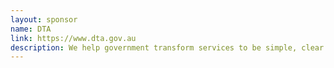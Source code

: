 ```yaml
---
layout: sponsor
name: DTA
link: https://www.dta.gov.au
description: We help government transform services to be simple, clear and fast.
---
```

